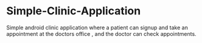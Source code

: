 # Simple-Clinic-Application
Simple android clinic application where a patient can signup and take an appointment at the doctors office , and the doctor can check appointments.
